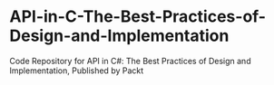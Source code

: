 # API-in-C-The-Best-Practices-of-Design-and-Implementation
Code Repository for API in C#: The Best Practices of Design and Implementation, Published by Packt
